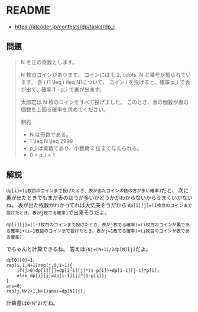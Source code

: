 # README
- <https://atcoder.jp/contests/dp/tasks/dp_i>
## 問題
>N を正の奇数とします。
>
>N 枚のコインがあります。
>コインには 1, 2, \ldots, N と番号が振られています。
>各 i (1 \leq i \leq N)について、
>コイン i を投げると、確率 p_i で表が出て、確率 1 - p_i で裏が出ます。
>
>太郎君は N 枚のコインをすべて投げました。
>このとき、表の個数が裏の個数を上回る確率を求めてください。
>
>制約
>
>* N は奇数である。
>* 1 \leq N \leq 2999
>* p_i は実数であり、小数第 2 位まで与えられる。
>* 0 < p_i < 1

## 解説
`dp[i]=(i枚目のコインまで投げたとき、表が出たコインの数の方が多い確率)`だと、
次に裏が出たときでもまだ表のほうが多いかどうかがわからないからうまくいかないね。
表が出た枚数がわかってれば大丈夫そうだから
`dp[i][j]=(i枚目のコインまで投げたとき、表がj枚でる確率)`で出来そうだよ。

```
dp[i][j]=(i−1枚目のコインまで投げたとき、表がj枚でる確率)×(i枚目のコインが裏である確率)+(i−1枚目のコインまで投げたとき、表がj−1枚でる確率)×(i枚目のコインが表である確率)
```

でちゃんと計算できるね。
答えは`∑Nj=(N+1)/2dp[N][j]`だよ。

```
dp[0][0]=1;
rep(i,1,N+1)rep(j,0,i+1){
    if(j>0)dp[i][j]=dp[i-1][j]*(1-p[i])+dp[i-1][j-1]*p[i];
    else dp[i][j]=dp[i-1][j]*(1-p[i]);
}
ans=0;
rep(j,N/2+1,N+1)ans+=dp[N][j];
```

計算量は`O(N^2)`だね。
